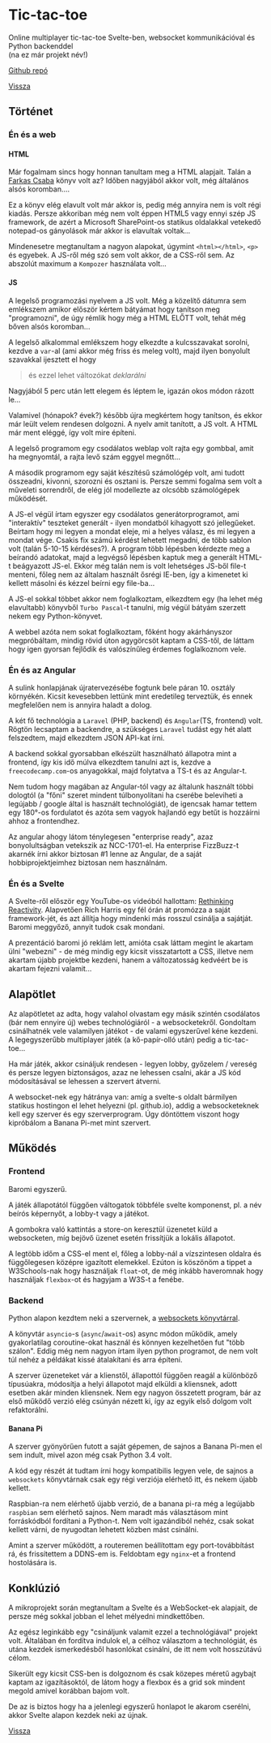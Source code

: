 # Tic-tac-toe

Online multiplayer tic-tac-toe Svelte-ben, websocket kommunikációval és Python backenddel    
(na ez már projekt név!)

[Github repó](https://github.com/sasszem/tic-tac-toe)

[Vissza](prog.md)

## Történet

### Én és a web

#### HTML

Már fogalmam sincs hogy honnan tanultam meg a HTML alapjait. Talán a [Farkas Csaba](https://www.libri.hu/konyv/farkas_csaba.programozasi-ismeretek-halado-felhaszna) könyv volt az? Időben nagyjából akkor volt, még általános alsós koromban....

Ez a könyv elég elavult volt már akkor is, pedig még annyira nem is volt régi kiadás. Persze akkoriban még nem volt éppen HTML5 vagy ennyi szép JS framework, de azért a Microsoft SharePoint-os statikus oldalakkal vetekedő notepad-os gányolások már akkor is elavultak voltak...

Mindenesetre megtanultam a nagyon alapokat, úgymint `<html></html>`, `<p>` és egyebek. A JS-ről még szó sem volt akkor, de a CSS-ről sem. Az abszolút maximum a `Kompozer` használata volt...

#### JS

A legelső programozási nyelvem a JS volt. Még a közelítő dátumra sem emlékszem amikor először kértem bátyámat hogy tanítson meg "programozni", de úgy rémlik hogy még a HTML ELŐTT volt, tehát még bőven alsós koromban...

A legelső alkalommal emlékszem hogy elkezdte a kulcsszavakat sorolni, kezdve a `var`-al (ami akkor még friss és meleg volt), majd ilyen bonyolult szavakkal ijesztett el hogy

> és ezzel lehet változókat *deklarálni*

Nagyjából 5 perc után lett elegem és léptem le, igazán okos módon rázott le... 

Valamivel (hónapok? évek?) később újra megkértem hogy tanítson, és ekkor már leült velem rendesen dolgozni. A nyelv amit tanított, a JS volt. A HTML már ment eléggé, így volt mire építeni. 

A legelső programom egy csodálatos weblap volt rajta egy gombbal, amit ha megnyomtál, a rajta levő szám eggyel megnőtt...

A második programom egy saját készítésű számológép volt, ami tudott összeadni, kivonni, szorozni és osztani is. Persze semmi fogalma sem volt a műveleti sorrendről, de elég jól modellezte az olcsóbb számológépek működését.

A JS-el végül írtam egyszer egy csodálatos generátorprogramot, ami "interaktív" teszteket generált - ilyen mondatból kihagyott szó jellegűeket. Beírtam hogy mi legyen a mondat eleje, mi a helyes válasz, és mi legyen a mondat vége. Csakis fix számú kérdést lehetett megadni, de több sablon volt (talán 5-10-15 kérdéses?). A program több lépésben kérdezte meg a beírandó adatokat, majd a legvégső lépésben kaptuk meg a generált HTML-t beágyazott JS-el. Ekkor még talán nem is volt lehetséges JS-ből file-t menteni, főleg nem az általam használt ősrégi IE-ben, így a kimenetet ki kellett másolni és kézzel beírni egy file-ba...

A JS-el sokkal többet akkor nem foglalkoztam, elkezdtem egy (ha lehet még elavultabb) könyvből `Turbo Pascal`-t tanulni, míg végül bátyám szerzett nekem egy Python-könyvet. 

A webbel azóta nem sokat foglalkoztam, főként hogy akárhányszor megpróbáltam, mindig rövid úton agygörcsöt kaptam a CSS-től, de láttam hogy igen gyorsan fejlődik és valószínűleg érdemes foglalkoznom vele.

### Én és az Angular

A sulink honlapjának újratervezésébe fogtunk bele páran 10. osztály környékén. Kicsit kevesebben lettünk mint eredetileg terveztük, és ennek megfelelően nem is annyira haladt a dolog.

A két fő technológia a `Laravel` (PHP, backend) és `Angular`(TS, frontend) volt. Rögtön lecsaptam a backendre, a szükséges `Laravel` tudást egy hét alatt felszedtem, majd elkezdtem JSON API-kat írni. 

A backend sokkal gyorsabban elkészült használható állapotra mint a frontend, így kis idő múlva elkezdtem tanulni azt is, kezdve a `freecodecamp.com`-os anyagokkal, majd folytatva a TS-t és az Angular-t. 

Nem tudom hogy magában az Angular-tól vagy az általunk használt többi dologtól (a "főni" szeret mindent túlbonyolítani ha cserébe beleviheti a legújabb / google által is használt technológiát), de igencsak hamar tettem egy 180°-os fordulatot és azóta sem vagyok hajlandó egy betűt is hozzáírni ahhoz a frontendhez.

Az angular ahogy látom ténylegesen "enterprise ready", azaz bonyolultságban vetekszik az NCC-1701-el. Ha enterprise FizzBuzz-t akarnék írni akkor biztosan #1 lenne az Angular, de a saját hobbiprojektjeimhez biztosan nem használnám.

### Én és a Svelte

A Svelte-ről először egy YouTube-os videóból hallottam: [Rethinking Reactivity](https://www.youtube.com/watch?v=AdNJ3fydeao). Alapvetően Rich Harris egy fél órán át promózza a saját framework-jét, és azt állítja hogy mindenki más rosszul csinálja a sajátját. Baromi meggyőző, annyit tudok csak mondani.

A prezentáció baromi jó reklám lett, amióta csak láttam megint le akartam ülni "webezni" - de még mindig egy kicsit visszatartott a CSS, illetve nem akartam újabb projektbe kezdeni, hanem a változatosság kedvéért be is akartam fejezni valamit...

## Alapötlet

Az alapötletet az adta, hogy valahol olvastam egy másik szintén csodálatos (bár nem ennyire új) webes technológiáról - a websocketekről. Gondoltam csinálhatnék vele valamilyen játékot - de valami egyszerűvel kéne kezdeni. A legegyszerűbb multiplayer játék (a kő-papír-olló után) pedig a tic-tac-toe...

Ha már játék, akkor csináljuk rendesen - legyen lobby, győzelem / vereség és persze legyen biztonságos, azaz ne lehessen csalni, akár a JS kód módosításával se lehessen a szervert átverni.

A websocket-nek egy hátránya van: amíg a svelte-s oldalt bármilyen statikus hostingon el lehet helyezni (pl. github.io), addig a websocketeknek kell egy szerver és egy szerverprogram. Úgy döntöttem viszont hogy kipróbálom a Banana Pi-met mint szervert. 

## Működés

### Frontend

Baromi egyszerű.

A játék állapotától függően váltogatok többféle svelte komponenst, pl. a név beírós képernyőt, a lobby-t vagy a játékot.

A gombokra való kattintás a store-on keresztül üzenetet küld a websocketen, míg bejövő üzenet esetén frissítjük a lokális állapotot.

A legtöbb időm a CSS-el ment el, főleg a lobby-nál a vízszintesen oldalra és függőlegesen középre igazított elemekkel. Ezúton is köszönöm a tippet a W3Schools-nak hogy használjak `float`-ot, de még inkább haveromnak hogy használjak `flexbox`-ot és hagyjam a W3S-t a fenébe.

### Backend

Python alapon kezdtem neki a szervernek, a [websockets könyvtárral](https://websockets.readthedocs.io/en/stable/intro.html).

A könyvtár `asyncio`-s (`async`/`await`-os) async módon működik, amely gyakorlatilag coroutine-okat használ és könnyen kezelhetően fut "több szálon". Eddig még nem nagyon írtam ilyen python programot, de nem volt túl nehéz a példákat kissé átalakítani és arra építeni.

A szerver üzeneteket vár a klienstől, állapottól függően reagál a különböző típusúakra, módosítja a helyi állapotot majd elküldi a kliensnek, adott esetben akár minden kliensnek. Nem egy nagyon összetett program, bár az első működő verzió elég csúnyán nézett ki, így az egyik első dolgom volt refaktorálni.

#### Banana Pi

A szerver gyönyörűen futott a saját gépemen, de sajnos a Banana Pi-men el sem indult, mivel azon még csak Python 3.4 volt. 

A kód egy részét át tudtam írni hogy kompatibilis legyen vele, de sajnos a `websockets` könyvtárnak csak egy régi verziója elérhető itt, és nekem újabb kellett.

Raspbian-ra nem elérhető újabb verzió, de a banana pi-ra még a legújabb `raspbian`  sem elérhető sajnos. Nem maradt más választásom mint forráskódból fordítani a Python-t. Nem volt igazándiból nehéz, csak sokat kellett várni, de nyugodtan lehetett közben mást csinálni.

Amint a szerver működött, a routeremen beállítottam egy port-továbbítást rá, és frissítettem a DDNS-em is. Feldobtam egy `nginx`-et a frontend hostolására is.

## Konklúzió

A mikroprojekt során megtanultam a Svelte és a WebSocket-ek alapjait, de persze még sokkal jobban el lehet mélyedni mindkettőben.

Az egész leginkább egy "csináljunk valamit ezzel a technológiával" projekt volt. Általában én fordítva indulok el, a célhoz választom a technológiát, és utána kezdek ismerkedésből hasonlókat csinálni, de itt nem volt hosszútávú célom.

Sikerült egy kicsit CSS-ben is dolgoznom és csak közepes méretű agybajt kaptam az igazításoktól, de látom hogy a flexbox és a grid sok mindent megold amivel korábban bajom volt.

De az is biztos hogy ha a jelenlegi egyszerű honlapot le akarom cserélni, akkor Svelte alapon kezdek neki az újnak.

[Vissza](prog.md)
